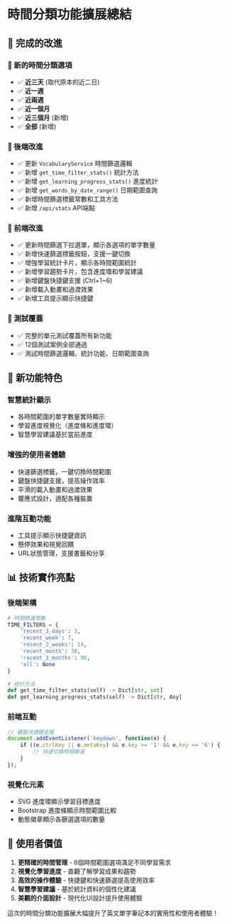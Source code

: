 # 時間分類功能擴展總結

## 🎯 完成的改進

### 📅 新的時間分類選項
- ✅ **近三天** (取代原本的近二日)
- ✅ **近一週**
- ✅ **近兩週**
- ✅ **近一個月**
- ✅ **近三個月** (新增)
- ✅ **全部** (新增)

### 🔧 後端改進
- ✅ 更新 `VocabularyService` 時間篩選邏輯
- ✅ 新增 `get_time_filter_stats()` 統計方法
- ✅ 新增 `get_learning_progress_stats()` 進度統計
- ✅ 新增 `get_words_by_date_range()` 日期範圍查詢
- ✅ 新增時間篩選標籤常數和工具方法
- ✅ 新增 `/api/stats` API端點

### 🎨 前端改進
- ✅ 更新時間篩選下拉選單，顯示各選項的單字數量
- ✅ 新增快速篩選標籤按鈕，支援一鍵切換
- ✅ 增強學習統計卡片，顯示各時間範圍統計
- ✅ 新增學習趨勢卡片，包含進度環和學習建議
- ✅ 新增鍵盤快捷鍵支援 (Ctrl+1~6)
- ✅ 新增載入動畫和過渡效果
- ✅ 新增工具提示顯示快捷鍵

### 🧪 測試覆蓋
- ✅ 完整的單元測試覆蓋所有新功能
- ✅ 12個測試案例全部通過
- ✅ 測試時間篩選邏輯、統計功能、日期範圍查詢

## 🚀 新功能特色

### 智慧統計顯示
- 各時間範圍的單字數量實時顯示
- 學習進度視覺化（進度條和進度環）
- 智慧學習建議基於當前進度

### 增強的使用者體驗
- 快速篩選標籤，一鍵切換時間範圍
- 鍵盤快捷鍵支援，提高操作效率
- 平滑的載入動畫和過渡效果
- 響應式設計，適配各種裝置

### 進階互動功能
- 工具提示顯示快捷鍵資訊
- 懸停效果和視覺回饋
- URL狀態管理，支援書籤和分享

## 📊 技術實作亮點

### 後端架構
```python
# 時間篩選常數
TIME_FILTERS = {
    'recent_3_days': 3,
    'recent_week': 7,
    'recent_2_weeks': 14,
    'recent_month': 30,
    'recent_3_months': 90,
    'all': None
}

# 統計方法
def get_time_filter_stats(self) -> Dict[str, int]
def get_learning_progress_stats(self) -> Dict[str, Any]
```

### 前端互動
```javascript
// 鍵盤快捷鍵支援
document.addEventListener('keydown', function(e) {
    if ((e.ctrlKey || e.metaKey) && e.key >= '1' && e.key <= '6') {
        // 快速切換時間篩選
    }
});
```

### 視覺化元素
- SVG 進度環顯示學習目標進度
- Bootstrap 進度條顯示時間範圍比較
- 動態徽章顯示各篩選選項的數量

## 🎉 使用者價值

1. **更精確的時間管理** - 6個時間範圍選項滿足不同學習需求
2. **視覺化學習進度** - 直觀了解學習成果和趨勢
3. **高效的操作體驗** - 快捷鍵和快速篩選提高使用效率
4. **智慧學習建議** - 基於統計資料的個性化建議
5. **美觀的介面設計** - 現代化UI設計提升使用體驗

這次的時間分類功能擴展大幅提升了英文單字筆記本的實用性和使用者體驗！